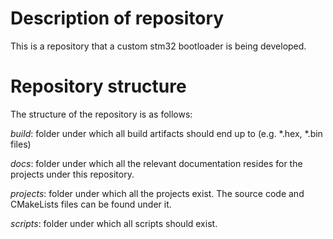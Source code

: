 # Description of repository
This is a repository that a custom stm32 bootloader is being developed.

# Repository structure
The structure of the repository is as follows:

*build*: folder under which all build artifacts should end up to (e.g. *.hex, *.bin files)

*docs*: folder under which all the relevant documentation resides for the projects under this repository.

*projects*: folder under which all the projects exist. The source code and CMakeLists files can be found under it.

*scripts*: folder under which all scripts should exist.
